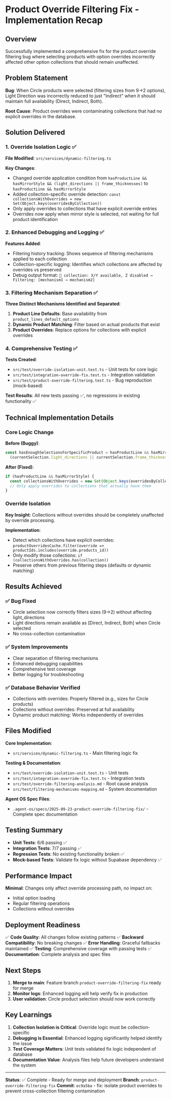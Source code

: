 # Product Override Filtering Fix - Implementation Recap

## Overview

Successfully implemented a comprehensive fix for the product override filtering bug where selecting products with option overrides incorrectly affected other option collections that should remain unaffected.

## Problem Statement

**Bug**: When Circle products were selected (filtering sizes from 9→2 options), Light Direction was incorrectly reduced to just "Indirect" when it should maintain full availability (Direct, Indirect, Both).

**Root Cause**: Product overrides were contaminating collections that had no explicit overrides in the database.

## Solution Delivered

### 1. Override Isolation Logic ✅

**File Modified**: `src/services/dynamic-filtering.ts`

**Key Changes**:
- Changed override application condition from `hasProductLine && hasMirrorStyle && (light_directions || frame_thicknesses)` to `hasProductLine && hasMirrorStyle`
- Added collection-specific override detection: `const collectionsWithOverrides = new Set(Object.keys(overridesByCollection))`
- Only apply overrides to collections that have explicit override entries
- Overrides now apply when mirror style is selected, not waiting for full product identification

### 2. Enhanced Debugging and Logging ✅

**Features Added**:
- Filtering history tracking: Shows sequence of filtering mechanisms applied to each collection
- Collection-specific logging: Identifies which collections are affected by overrides vs preserved
- Debug output format: `📄 collection: X/Y available, Z disabled → Filtering: [mechanism1 → mechanism2]`

### 3. Filtering Mechanism Separation ✅

**Three Distinct Mechanisms Identified and Separated**:

1. **Product Line Defaults**: Base availability from `product_lines_default_options`
2. **Dynamic Product Matching**: Filter based on actual products that exist
3. **Product Overrides**: Replace options for collections with explicit overrides

### 4. Comprehensive Testing ✅

**Tests Created**:
- `src/test/override-isolation-unit.test.ts` - Unit tests for core logic
- `src/test/integration-override-fix.test.ts` - Integration validation
- `src/test/product-override-filtering.test.ts` - Bug reproduction (mock-based)

**Test Results**: All new tests passing ✅, no regressions in existing functionality ✅

## Technical Implementation Details

### Core Logic Change

**Before (Buggy)**:
```typescript
const hasEnoughSelectionsForSpecificProduct = hasProductLine && hasMirrorStyle &&
  (currentSelection.light_directions || currentSelection.frame_thicknesses);
```

**After (Fixed)**:
```typescript
if (hasProductLine && hasMirrorStyle) {
  const collectionsWithOverrides = new Set(Object.keys(overridesByCollection));
  // Only apply overrides to collections that actually have them
}
```

### Override Isolation

**Key Insight**: Collections without overrides should be completely unaffected by override processing.

**Implementation**:
- Detect which collections have explicit overrides: `productOverridesCache.filter(override => productIds.includes(override.products_id))`
- Only modify those collections: `if (collectionsWithOverrides.has(collection))`
- Preserve others from previous filtering steps (defaults or dynamic matching)

## Results Achieved

### ✅ Bug Fixed
- Circle selection now correctly filters sizes (9→2) without affecting light_directions
- Light directions remain available as [Direct, Indirect, Both] when Circle selected
- No cross-collection contamination

### ✅ System Improvements
- Clear separation of filtering mechanisms
- Enhanced debugging capabilities
- Comprehensive test coverage
- Better logging for troubleshooting

### ✅ Database Behavior Verified
- Collections with overrides: Properly filtered (e.g., sizes for Circle products)
- Collections without overrides: Preserved at full availability
- Dynamic product matching: Works independently of overrides

## Files Modified

**Core Implementation**:
- `src/services/dynamic-filtering.ts` - Main filtering logic fix

**Testing & Documentation**:
- `src/test/override-isolation-unit.test.ts` - Unit tests
- `src/test/integration-override-fix.test.ts` - Integration tests
- `src/test/override-filtering-analysis.md` - Root cause analysis
- `src/test/filtering-mechanisms-mapping.md` - System documentation

**Agent OS Spec Files**:
- `.agent-os/specs/2025-09-23-product-override-filtering-fix/` - Complete spec documentation

## Testing Summary

- **Unit Tests**: 6/6 passing ✅
- **Integration Tests**: 7/7 passing ✅
- **Regression Tests**: No existing functionality broken ✅
- **Mock-based Tests**: Validate fix logic without Supabase dependency ✅

## Performance Impact

**Minimal**: Changes only affect override processing path, no impact on:
- Initial option loading
- Regular filtering operations
- Collections without overrides

## Deployment Readiness

✅ **Code Quality**: All changes follow existing patterns
✅ **Backward Compatibility**: No breaking changes
✅ **Error Handling**: Graceful fallbacks maintained
✅ **Testing**: Comprehensive coverage with passing tests
✅ **Documentation**: Complete analysis and spec files

## Next Steps

1. **Merge to main**: Feature branch `product-override-filtering-fix` ready for merge
2. **Monitor logs**: Enhanced logging will help verify fix in production
3. **User validation**: Circle product selection should now work correctly

## Key Learnings

1. **Collection Isolation is Critical**: Override logic must be collection-specific
2. **Debugging is Essential**: Enhanced logging significantly helped identify the issue
3. **Test Coverage Matters**: Unit tests validated fix logic independent of database
4. **Documentation Value**: Analysis files help future developers understand the system

---

**Status**: ✅ Complete - Ready for merge and deployment
**Branch**: `product-override-filtering-fix`
**Commit**: `ec9a5ba` - fix: isolate product overrides to prevent cross-collection filtering contamination